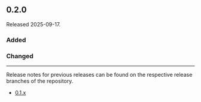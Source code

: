 ## 0.2.0

Released 2025-09-17.

### Added

### Changed

---

Release notes for previous releases can be found on the respective release 
branches of the repository.

<!-- ARCHIVE_START -->
* [0.1.x](https://github.com/credibil/vdc/blob/release-0.1.0/RELEASES.md)